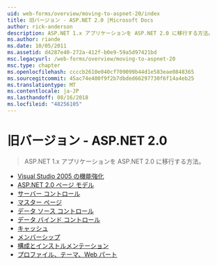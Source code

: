 ```yaml
---
uid: web-forms/overview/moving-to-aspnet-20/index
title: 旧バージョン - ASP.NET 2.0 |Microsoft Docs
author: rick-anderson
description: ASP.NET 1.x アプリケーションを ASP.NET 2.0 に移行する方法。
ms.author: riande
ms.date: 10/05/2011
ms.assetid: d4287e40-272a-412f-b0e9-59a5d97421bd
msc.legacyurl: /web-forms/overview/moving-to-aspnet-20
msc.type: chapter
ms.openlocfilehash: ccccb2610e040cf709099b44d1e583eae0848365
ms.sourcegitcommit: 45ac74e400f9f2b7dbded66297730f6f14a4eb25
ms.translationtype: MT
ms.contentlocale: ja-JP
ms.lasthandoff: 08/16/2018
ms.locfileid: "48256105"
---
```

<a name="older-versions---aspnet-20"></a>旧バージョン - ASP.NET 2.0
====================
> ASP.NET 1.x アプリケーションを ASP.NET 2.0 に移行する方法。


- [Visual Studio 2005 の機能強化](improvements-in-visual-studio-2005.md)
- [ASP.NET 2.0 ページ モデル](the-asp-net-2-0-page-model.md)
- [サーバー コントロール](server-controls.md)
- [マスター ページ](master-pages.md)
- [データ ソース コントロール](data-source-controls.md)
- [データ バインド コントロール](data-bound-controls.md)
- [キャッシュ](caching.md)
- [メンバーシップ](membership.md)
- [構成とインストルメンテーション](configuration-and-instrumentation.md)
- [プロファイル、テーマ、Web パート](profiles-themes-and-web-parts.md)
